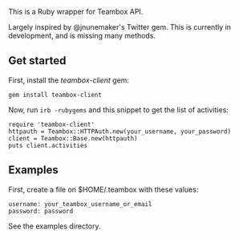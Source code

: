 
This is a Ruby wrapper for Teambox API.

Largely inspired by @jnunemaker's Twitter gem.
This is currently in development, and is missing many methods.

Get started
-------------------------------------------------------------------------------

First, install the *teambox-client* gem:

    gem install teambox-client

Now, run `irb -rubygems` and this snippet to get the list of activities:

    require 'teambox-client'
    httpauth = Teambox::HTTPAuth.new(your_username, your_password)
    client = Teambox::Base.new(httpauth)
    puts client.activities

Examples
-------------------------------------------------------------------------------

First, create a file on $HOME/.teambox with these values:

    username: your_teambox_username_or_email
    password: password

See the examples directory.
